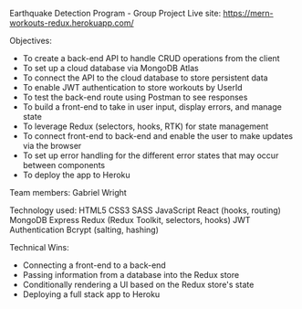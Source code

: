 Earthquake Detection Program - Group Project
Live site:
https://mern-workouts-redux.herokuapp.com/

Objectives:
- To create a back-end API to handle CRUD operations from the client
- To set up a cloud database via MongoDB Atlas
- To connect the API to the cloud database to store persistent data
- To enable JWT authentication to store workouts by UserId
- To test the back-end route using Postman to see responses
- To build a front-end to take in user input, display errors, and manage state
- To leverage Redux (selectors, hooks, RTK) for state management
- To connect front-end to back-end and enable the user to make updates via the browser
- To set up error handling for the different error states that may occur between components
- To deploy the app to Heroku

Team members:
Gabriel Wright

Technology used:
HTML5
CSS3
SASS
JavaScript
React (hooks, routing)
MongoDB
Express
Redux (Redux Toolkit, selectors, hooks)
JWT Authentication
Bcrypt (salting, hashing)

Technical Wins:
- Connecting a front-end to a back-end
- Passing information from a database into the Redux store
- Conditionally rendering a UI based on the Redux store's state
- Deploying a full stack app to Heroku
